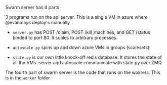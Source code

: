 Swarm server has 4 parts

3 programs run on the api server. This is a single VM in azure where @evanmays deploy's manually

* `server.py` has POST /claim, POST /kill_machines, and GET /status binded to port 80. It scales to arbitrary processes.

* `autoscale.py` spins up and down azure VMs in groups (scalesets)

* `state.py` is our own little knock-off redis database. It stores the state of all the VMs. server and autoscale communicate with state.py over ZMQ

The fourth part of swarm server is the code that runs on the wokrers. This is in the `worker` folder
